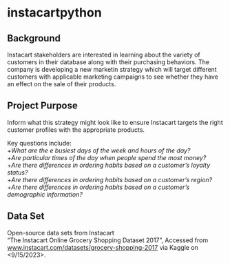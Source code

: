 # instacartpython

## Background
Instacart stakeholders are interested in learning about the variety of customers in their database along with their purchasing behaviors. The company is developing a new marketin strategy which will target
different customers with applicable marketing campaigns to see whether they have an effect on the sale of their products.

## Project Purpose
Inform what this strategy might look like to ensure Instacart targets the right customer profiles with the appropriate products.  

Key questions include:  
+_What are the e busiest days of the week and hours of the day?_  
+_Are particular times of the day when people spend the most money?_  
+_Are there differences in ordering habits based on a customer’s loyalty status?_  
+_Are there differences in ordering habits based on a customer’s region?_  
+_Are there differences in ordering habits based on a customer’s demographic information?_  

## Data Set
Open-source data sets from Instacart  
“The Instacart Online Grocery Shopping
Dataset 2017”, Accessed from www.instacart.com/datasets/grocery-shopping-2017
via Kaggle on <9/15/2023>.

